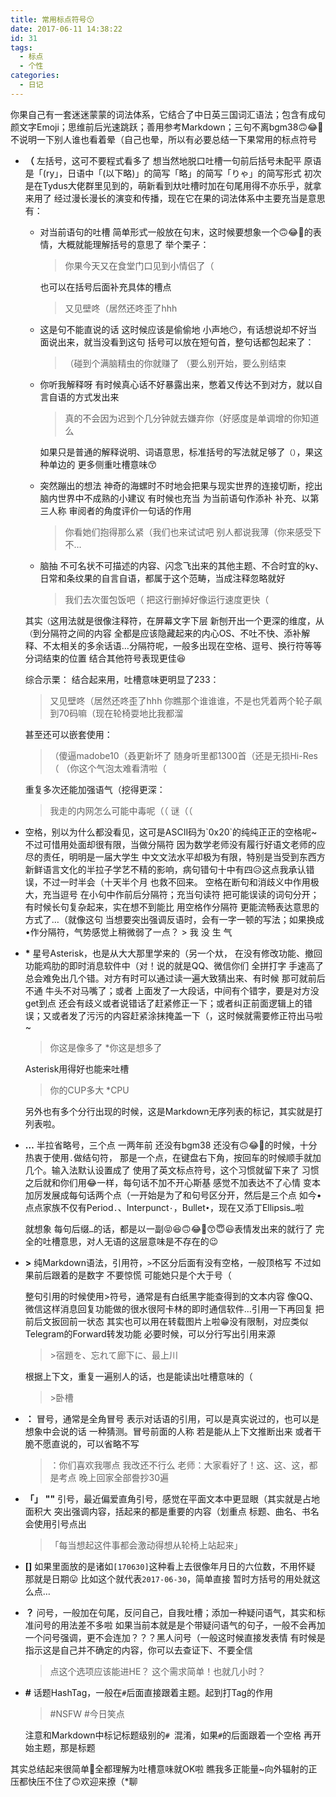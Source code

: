 ```yaml
---
title: 常用标点符号😙
date: 2017-06-11 14:38:22
id: 31
tags:
  - 标点
  - 个性
categories:
  - 日记
---
```

你果自己有一套迷迷蒙蒙的词法体系，它结合了中日英三国词汇语法；包含有成句颜文字Emoji；思维前后光速跳跃；善用参考Markdown；三句不离bgm38🙃😂🤣
不说明一下别人谁也看着晕（自己也晕，所以有必要总结一下果常用的标点符号
<!--more-->
* __（__
  左括号，这可不要程式看多了 想当然地脱口吐槽一句前后括号未配平
  原语是「(ry」，日语中「(以下略)」的简写「略」的简写「りゃ」的简写形式
  初次是在Tydus大佬群里见到的，萌新看到夶吐槽时加在句尾用得不亦乐乎，就拿来用了
  经过漫长漫长的演变和传播，现在它在果的词法体系中主要充当是意思有：
  * 对当前语句的吐槽
    简单形式一般放在句末，这时候要想象一个🙃😂🤣的表情，大概就能理解括号的意思了
    举个栗子：
    > 你果今天又在食堂门口见到小情侣了（

    也可以在括号后面补充具体的槽点
    > 又见壁咚（居然还咚歪了hhh
  * 这是句不能直说的话
    这时候应该是偷偷地 小声地😶，有话想说却不好当面说出来，就当没看到这句
    括号可以放在短句首，整句话都包起来了：
    > （碰到个满脑精虫的你就赚了
    > （要么别开始，要么别结束
  * 你听我解释呀
    有时候真心话不好暴露出来，憋着又传达不到对方，就以自言自语的方式发出来
    > 真的不会因为迟到个几分钟就去嫌弃你（好感度是单调增的你知道么

    如果只是普通的解释说明、词语意思，标准括号的写法就足够了`（）`，果这种单边的 更多侧重吐槽意味😙
  * 突然蹦出的想法
    神奇的海螺时不时地会把果与现实世界的连接切断，挖出脑内世界中不成熟的小建议
    有时候也充当 为当前语句作添补 补充、以第三人称 审阅者的角度评价一句话的作用
    > 你看她们抱得那么紧（我们也来试试吧
    > 别人都说我薄（你来感受下不…
  * 脑抽
    不可名状不可描述的内容、闪念飞出来的其他主题、不合时宜的ky、日常和条纹果的自言自语，都属于这个范畴，当成注释忽略就好
    > 我们去次蛋包饭吧（
    > 把这行删掉好像运行速度更快（

  其实`（`这用法就是很像注释符，在屏幕文字下层 新刨开出一个更深的维度，从`（`到分隔符之间的内容 全都是应该隐藏起来的内心OS、不吐不快、添补解释、不太相关的多余话语…分隔符呢，一般多出现在空格、逗号、换行符等等分词结束的位置
  结合其他符号表现更佳😆

  综合示栗：
  结合起来用，吐槽意味更明显了233：
  > 又见壁咚（居然还咚歪了hhh
  > 你瞧那个谁谁谁，不是也凭着两个轮子飙到70码嘛（现在轮椅耍地比我都溜

  甚至还可以嵌套使用：
  > （傻逼madobe10（叒更新坏了
  > 随身听里都1300首（还是无损Hi-Res（
  > （你这个气泡太难看清啦（

    重复多次还能加强语气（挖得更深：
    > 我走的内网怎么可能中毒呢（（
    > 谜（（

* <p> </p>
  空格，别以为什么都没看见，这可是ASCII码为`0x20`的纯纯正正的空格呢~
  不过可惜用处面却很有限，当做分隔符
  因为数学老师没有履行好语文老师的应尽的责任，明明是一届大学生 中文文法水平却极为有限，特别是当受到东西方新鲜语言文化的半拉子学艺不精的影响，病句错句十中有四😥这点我承认错误，不过一时半会（十天半个月 也救不回来。
  空格在断句和消歧义中作用极大，充当逗号 在小句中作前后分隔符；充当句读符 把可能误读的词句分开；
  有时候长句复杂起来，实在想不到能比 用空格作分隔符 更能流畅表达意思的方式了…（就像这句
  当想要突出强调反语时，会有一字一顿的写法；如果换成•作分隔符，气势感觉上稍微弱了一点？
  > 我 没 生 气
* __\*__
  星号Asterisk，也是从大大那里学来的（另一个夶，
  在没有修改功能、撤回功能鸡肋的即时消息软件中（对！说的就是QQ、微信你们
  全拼打字 手速高了总会难免出几个错。对方有时可以通过读一遍大致猜出来、有时候 那可就前后不通 牛头不对马嘴了；或者 上面发了一大段话，中间有个错字，要是对方没get到点 还会有歧义或者说错话了赶紧修正一下；或者纠正前面逻辑上的错误；又或者发了污污的内容赶紧涂抹掩盖一下（，这时候就需要修正符出马啦~
  > 你这是像多了
  > *你这是想多了

  Asterisk用得好也能来吐槽
  > 你的CUP多大
  > *CPU

  另外也有多个分行出现的时候，这是Markdown无序列表的标记，其实就是打列表啦。
* __…__
  半拉省略号，三个点
  一两年前 还没有bgm38 还没有🙃😂🤣的时候，十分热衷于使用`.`做结句符，
  那是一个点，在键盘右下角，按回车的时候顺手就加几个。输入法默认设置成了 使用了英文标点符号，这个习惯就留下来了
  习惯之后就和你们用😂一样，每句话不加不开心斯基 感觉不加表达不了心情
  变本加厉发展成每句话两个点（一开始是为了和句号区分开，然后是三个点
  如今•点点家族不仅有Period`.`、Interpunct`·`，Bullet`•`，现在又添丁Ellipsis`…`啦

  就想象 每句后缀`…`的话，都是以一副😝😆🙃😂🤣😙😇😃表情发出来的就行了
  完全的吐槽意思，对人无语的这层意味是不存在的😉
* __>__
  纯Markdown语法，引用符，`>`不区分后面有没有空格，一般顶格写
  不过如果前后跟着的是数字 不要惊慌 可能她只是个大于号（

  整句引用的时候使用>符号，通常是有白纸黑字能查得到的文本内容
  像QQ、微信这样消息回复功能做的很水很阿卡林的即时通信软件…引用一下再回复 把前后文扳回前一状态
  其实也可以用在转载图片上啦😁没有限制，对应类似Telegram的Forward转发功能
  必要时候，可以分行写出引用来源
  > \>宿題を、忘れて廊下に、最上川

  根据上下文，重复一遍别人的话，也是能读出吐槽意味的（
  > \>卧槽
* __：__
  冒号，通常是全角冒号
  表示对话语的引用，可以是真实说过的，也可以是想象中会说的话 一种猜测。冒号前面的人称 若是能从上下文推断出来 或者干脆不愿直说的，可以省略不写
  > ：你们喜欢我哪点 我改还不行么
  > 老师：大家看好了！这、这、这，都是考点 晚上回家全部誊抄30遍
* __「」__ __""__
  引号，最近偏爱直角引号，感觉在平面文本中更显眼（其实就是占地面积大
  突出强调内容，括起来的都是重要的内容（划重点
  标题、曲名、书名会使用引号点出
  > 「每当想起这件事都会激动得想从轮椅上站起来」
* __[]__
  如果里面放的是诸如`[170630]`这种看上去很像年月日的六位数，不用怀疑 那就是日期😛
  比如这个就代表`2017-06-30`，简单直接
  暂时方括号的用处就这么点…
* __？__
  问号，一般加在句尾，反问自己，自我吐槽；添加一种疑问语气，其实和标准问号的用法差不多啦
  如果当前本就是是个带疑问语气的句子，一般不会再加一个问号强调，更不会连加？？？黑人问号（一般这时候直接发表情
  有时候是指示这是自己并不确定的内容，你可以去查证下、不要全信
  > 点这个选项应该能进HE？
  > 这个需求简单！也就几小时？
* __#__
  话题HashTag，一般在`#`后面直接跟着主题。起到打Tag的作用
  > \#NSFW
  > \#今日笑点

  注意和Markdown中标记标题级别的`# `混淆，如果`#`的后面跟着一个空格 再开始主题，那是标题

其实总结起来很简单💊全都理解为吐槽意味就OK啦
瞧我多正能量~向外辐射的正压都快压不住了🙃欢迎来撩（*聊
